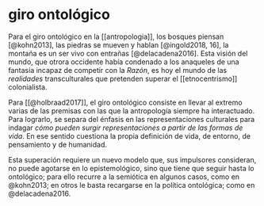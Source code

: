 # giro ontológico
Para el giro ontológico en la [[antropologia]], los bosques piensan [@kohn2013], las piedras se mueven y hablan [@ingold2018, 16], la montaña es un ser vivo con entrañas [@delacadena2016]. Esta visión del mundo, que otrora occidente había condenado a los anaqueles de una fantasía incapaz de competir con la *Razón*, es hoy el mundo de las *realidades* transculturales que pretenden superar el [[etnocentrismo]] colonialista.

Para [[@holbraad2017]], el giro ontológico consiste en llevar al extremo varias de las premisas con las que la antropología siempre ha interactuado. Para lograrlo, se separa del énfasis en las representaciones culturales para indagar *cómo pueden surgir representaciones a partir de las formas de vida*. En ese sentido cuestiona la propia definición de vida, de entorno, de pensamiento y de humanidad.

Esta superación requiere un nuevo modelo que, sus impulsores consideran, no puede agotarse en lo epistemológico, sino que tiene que seguir hasta lo ontológico; para ello recurre a la semiótica en algunos casos, como en @kohn2013; en otros le basta recargarse en la política ontológica; como en @delacadena2016.
